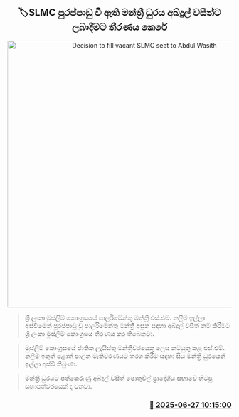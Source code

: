 <p align='center'><b><h2 align='center' title='Decision to fill vacant SLMC seat to Abdul Wasith'>🏷SLMC පුරප්පාඩු වී ඇති මන්ත්‍රී ධුරය අබ්දුල් වසීත්ට ලබාදීමට තීරණය කෙරේ</h2></b></p>
<p align='center'><img src='https://helakuru.sgp1.cdn.digitaloceanspaces.com/esana/images/lib/slmc-1.jpg' width='600' alt='Decision to fill vacant SLMC seat to Abdul Wasith'></p>

> ශ්‍රී ලංකා මුස්ලිම් කොංග්‍රසයේ පාර්ලිමේන්තු මන්ත්‍රී එස්.එම්. නලීම් ඉල්ලා අස්වීමෙන් පුරප්පාඩු වූ පාර්ලිමේන්තු මන්ත්‍රී අසුන සඳහා අබ්දුල් වසීත් නම් කිරීමට ශ්‍රී ලංකා මුස්ලිම් කොංග්‍රසය තීරණය කර තිබෙනවා.

> මුස්ලිම් කොංග්‍රසයේ ජාතික ලැයිස්තු මන්ත්‍රීවරයෙකු ලෙස කටයුතු කළ එස්.එම්. නලීම් ඉකුත් පළාත් පාලන මැතිවරණයට තරග කිරීම සඳහා සිය මන්ත්‍රී ධුරයෙන් ඉල්ලා අස්වී තිබුණා.

> මන්ත්‍රී ධුරයට පත්කෙරුණු අබ්දුල් වසීත් පොතුවිල් ප්‍රාදේශීය සභාවේ හිටපු සභාපතිවරයෙක් ද වනවා.



<h3 align='right'><a href='https://www.helakuru.lk/esana/p/111394/'>📅 2025-06-27 10:15:00</a></h3>
